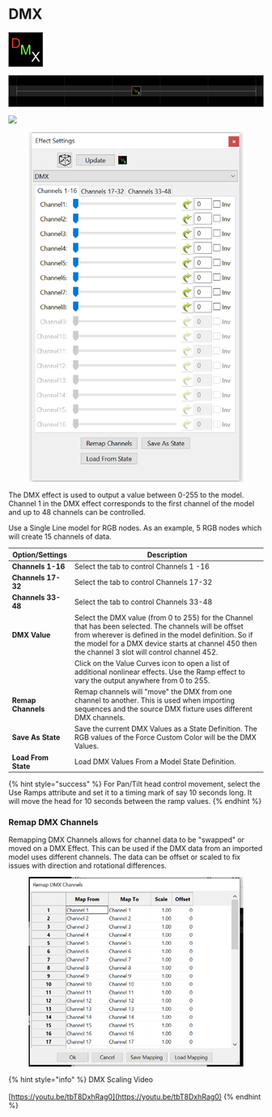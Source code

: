 # DMX

![Icon](<../../.gitbook/assets/image (994).png>)

![Sequencer Grid](<../../.gitbook/assets/image (405).png>)

![](<../../.gitbook/assets/image (427).png>)

<div data-full-width="true">

<figure><img src="../../.gitbook/assets/image (1).png" alt=""><figcaption></figcaption></figure>

</div>

The DMX effect is used to output a value between 0-255 to the model. Channel 1 in the DMX effect corresponds to the first channel of the model and up to 48 channels can be controlled.

Use a Single Line model for RGB nodes. As an example, 5 RGB nodes which will create 15 channels of data.

| **Option/Settings** | Description                                                                                                                                                                                                                                                           |
| ------------------- | --------------------------------------------------------------------------------------------------------------------------------------------------------------------------------------------------------------------------------------------------------------------- |
| **Channels  1-16**  | Select the tab to control Channels 1 -16                                                                                                                                                                                                                              |
| **Channels 17-32**  | Select the tab to control Channels 17-32                                                                                                                                                                                                                              |
| **Channels 33-48**  | Select the tab to control Channels 33-48                                                                                                                                                                                                                              |
| **DMX Value**       | Select the DMX value (from 0 to 255) for the Channel that has been selected.  The channels will be offset from wherever is defined in the model definition.  So if the model for a DMX device starts at channel 450 then the channel 3 slot will control channel 452. |
|                     | Click on the Value Curves icon to open a list of additional nonlinear effects.  Use the Ramp effect to vary the output anywhere from 0 to 255.                                                                                                                        |
| **Remap Channels**  | Remap channels will "move" the DMX from one channel to another. This is used when importing sequences and the source DMX fixture uses different DMX channels.                                                                                                         |
| **Save As State**   | Save the current DMX Values as a State Definition. The RGB values of the Force Custom Color will be the DMX Values.                                                                                                                                                   |
| **Load From State** | Load DMX Values From a Model State Definition.                                                                                                                                                                                                                        |

{% hint style="success" %}
For Pan/Tilt head control movement, select the Use Ramps attribute and set it to a timing mark of say 10 seconds long. It will move the head for 10 seconds between the ramp values.
{% endhint %}

### Remap DMX Channels

Remapping DMX Channels allows for channel data to be "swapped" or moved on a DMX Effect. This can be used if the DMX data from an imported model uses different channels. The data can be offset or scaled to fix issues with direction and rotational differences.

<div data-full-width="true">

<figure><img src="../../.gitbook/assets/image (2).png" alt=""><figcaption></figcaption></figure>

</div>



{% hint style="info" %}
DMX Scaling Video\
\
[https://youtu.be/tbT8DxhRag0](https://youtu.be/tbT8DxhRag0)
{% endhint %}
